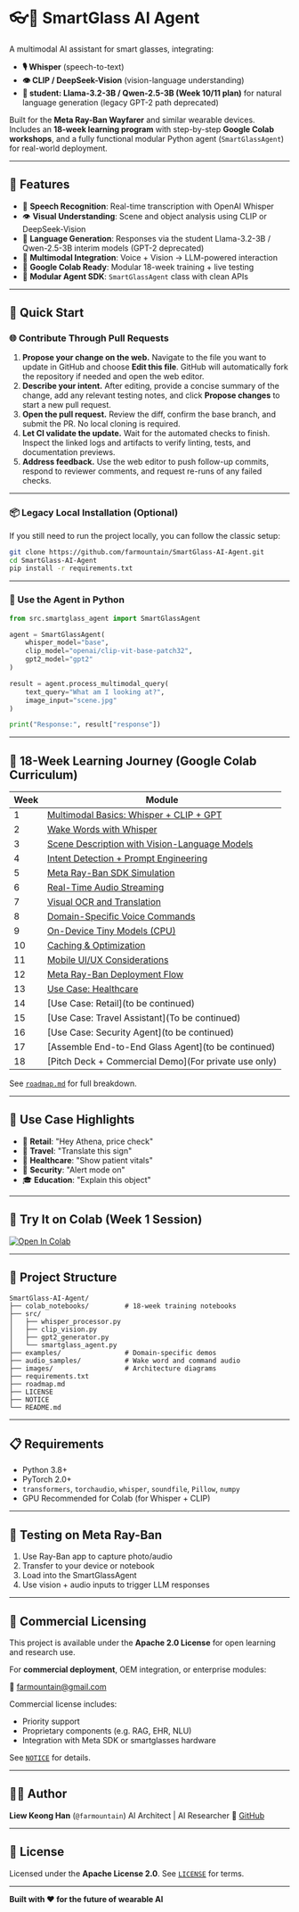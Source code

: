 # 👓🤖 SmartGlass AI Agent

A multimodal AI assistant for smart glasses, integrating:

- **🎙️ Whisper** (speech-to-text)
- **👁️ CLIP / DeepSeek-Vision** (vision-language understanding)
- **🧠 student: Llama-3.2-3B / Qwen-2.5-3B (Week 10/11 plan)** for natural language generation (legacy GPT-2 path deprecated)

Built for the **Meta Ray-Ban Wayfarer** and similar wearable devices.  
Includes an **18-week learning program** with step-by-step **Google Colab workshops**, and a fully functional modular Python agent (`SmartGlassAgent`) for real-world deployment.

---

## 🌟 Features

- 🎤 **Speech Recognition**: Real-time transcription with OpenAI Whisper
- 👁️ **Visual Understanding**: Scene and object analysis using CLIP or DeepSeek-Vision
- 💬 **Language Generation**: Responses via the student Llama-3.2-3B / Qwen-2.5-3B interim models (GPT-2 deprecated)
- 🔄 **Multimodal Integration**: Voice + Vision → LLM-powered interaction
- 🧪 **Google Colab Ready**: Modular 18-week training + live testing
- 🔧 **Modular Agent SDK**: `SmartGlassAgent` class with clean APIs

---

## 🚀 Quick Start

### 🌐 Contribute Through Pull Requests

1. **Propose your change on the web.** Navigate to the file you want to update in GitHub and choose **Edit this file**. GitHub will automatically fork the repository if needed and open the web editor.
2. **Describe your intent.** After editing, provide a concise summary of the change, add any relevant testing notes, and click **Propose changes** to start a new pull request.
3. **Open the pull request.** Review the diff, confirm the base branch, and submit the PR. No local cloning is required.
4. **Let CI validate the update.** Wait for the automated checks to finish. Inspect the linked logs and artifacts to verify linting, tests, and documentation previews.
5. **Address feedback.** Use the web editor to push follow-up commits, respond to reviewer comments, and request re-runs of any failed checks.

---

### 📦 Legacy Local Installation (Optional)

If you still need to run the project locally, you can follow the classic setup:

```bash
git clone https://github.com/farmountain/SmartGlass-AI-Agent.git
cd SmartGlass-AI-Agent
pip install -r requirements.txt
````

---

### 🔨 Use the Agent in Python

```python
from src.smartglass_agent import SmartGlassAgent

agent = SmartGlassAgent(
    whisper_model="base",
    clip_model="openai/clip-vit-base-patch32",
    gpt2_model="gpt2"
)

result = agent.process_multimodal_query(
    text_query="What am I looking at?",
    image_input="scene.jpg"
)

print("Response:", result["response"])
```

---

## 🧭 18-Week Learning Journey (Google Colab Curriculum)

| Week | Module                                                                                        |
| ---- | -------------------------------------------------------------------------------------------   |
| 1    | [Multimodal Basics: Whisper + CLIP + GPT](colab_notebooks/Session1_Multimodal_Basics.ipynb)   |
| 2    | [Wake Words with Whisper](colab_notebooks/Session2_WakeWord_Detector_WhisperOnly.ipynb)       |
| 3    | [Scene Description with Vision-Language Models](colab_notebooks/Session3_Scene_Description_CLIP.ipynb)                                                |
| 4    | [Intent Detection + Prompt Engineering](colab_notebooks/Session4_Intent_Detection_Prompt_Engineering.ipynb)                                                        |
| 5    | [Meta Ray-Ban SDK Simulation](colab_notebooks/Session5_Meta_RayBan_SDK_Simulation.ipynb)                                                                  |
| 6    | [Real-Time Audio Streaming](colab_notebooks/Session6_RealTime_Audio_Streaming.ipynb)                                                                   |
| 7    | [Visual OCR and Translation](ccolab_notebooks/Session7_Visual_OCR_and_Translation.ipynb)                                                                   |
| 8    | [Domain-Specific Voice Commands](colab_notebooks/Session8_Domain_Specific_Voice_Commands.ipynb)                                                              |
| 9    | [On-Device Tiny Models (CPU)](colab_notebooks/Session9_On_Device_Tiny_Models_CPU.ipynb)                                                                 |
| 10   | [Caching & Optimization](colab_notebooks/Session10_Caching_Optimization.ipynb)                                                                      |
| 11   | [Mobile UI/UX Considerations](colab_notebooks/Session11_Mobile_UI_UX.ipynb)                                                                 |
| 12   | [Meta Ray-Ban Deployment Flow](colab_notebooks/Session12_Meta_RayBan_Deployment.ipynb)                                                                |
| 13   | [Use Case: Healthcare](colab_notebooks/Session13_Healthcare_UseCase.ipynb)                                                                        |
| 14   | [Use Case: Retail](to be continued)                                                                            |
| 15   | [Use Case: Travel Assistant](To be continued)                                                                  |
| 16   | [Use Case: Security Agent](to be continued)                                                                    |
| 17   | [Assemble End-to-End Glass Agent](to be continued)                                                             |
| 18   | [Pitch Deck + Commercial Demo](For private use only)                                                                |

See [`roadmap.md`](roadmap.md) for full breakdown.

---

## 🧠 Use Case Highlights

* 🏪 **Retail**: "Hey Athena, price check"
* 🧳 **Travel**: "Translate this sign"
* 🏥 **Healthcare**: "Show patient vitals"
* 👮 **Security**: "Alert mode on"
* 🎓 **Education**: "Explain this object"

---

## 📓 Try It on Colab (Week 1 Session)

[![Open In Colab](https://colab.research.google.com/assets/colab-badge.svg)](https://colab.research.google.com/github/farmountain/SmartGlass-AI-Agent/blob/main/colab_notebooks/Session1_Multimodal_Basics.ipynb)

---

## 🧱 Project Structure

```plaintext
SmartGlass-AI-Agent/
├── colab_notebooks/         # 18-week training notebooks
├── src/
│   ├── whisper_processor.py
│   ├── clip_vision.py
│   ├── gpt2_generator.py
│   └── smartglass_agent.py
├── examples/                # Domain-specific demos
├── audio_samples/           # Wake word and command audio
├── images/                  # Architecture diagrams
├── requirements.txt
├── roadmap.md
├── LICENSE
├── NOTICE
└── README.md
```

---

## 📋 Requirements

* Python 3.8+
* PyTorch 2.0+
* `transformers`, `torchaudio`, `whisper`, `soundfile`, `Pillow`, `numpy`
* GPU Recommended for Colab (for Whisper + CLIP)

---

## 🧪 Testing on Meta Ray-Ban

1. Use Ray-Ban app to capture photo/audio
2. Transfer to your device or notebook
3. Load into the SmartGlassAgent
4. Use vision + audio inputs to trigger LLM responses

---

## 🏢 Commercial Licensing

This project is available under the **Apache 2.0 License** for open learning and research use.

For **commercial deployment**, OEM integration, or enterprise modules:

📩 [farmountain@gmail.com](mailto:farmountain@gmail.com)

Commercial license includes:

* Priority support
* Proprietary components (e.g. RAG, EHR, NLU)
* Integration with Meta SDK or smartglasses hardware

See [`NOTICE`](NOTICE) for details.

---

## 👨‍💻 Author

**Liew Keong Han** (`@farmountain`)
AI Architect | AI Researcher
🔗 [GitHub](https://github.com/farmountain)

---

## 📄 License

Licensed under the **Apache License 2.0**.
See [`LICENSE`](LICENSE) for terms.

---

**Built with ❤️ for the future of wearable AI**
